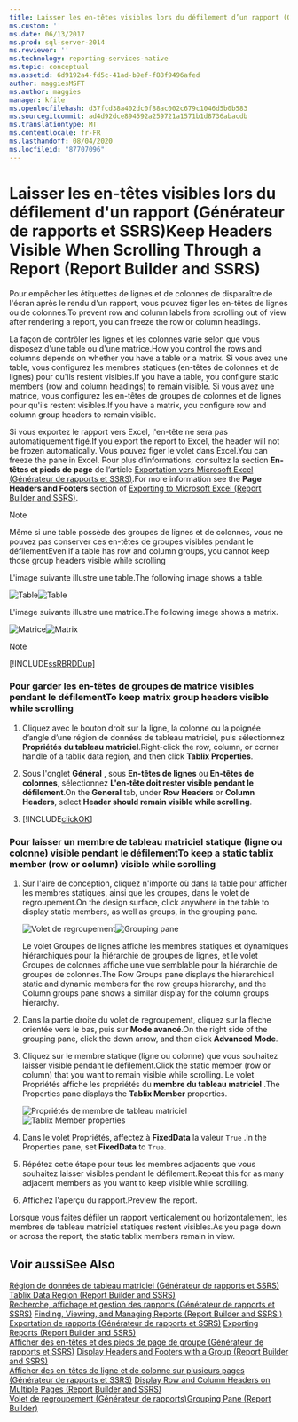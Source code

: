 ```yaml
---
title: Laisser les en-têtes visibles lors du défilement d’un rapport (Générateur de rapports et SSRS) | Microsoft Docs
ms.custom: ''
ms.date: 06/13/2017
ms.prod: sql-server-2014
ms.reviewer: ''
ms.technology: reporting-services-native
ms.topic: conceptual
ms.assetid: 6d9192a4-fd5c-41ad-b9ef-f88f9496afed
author: maggiesMSFT
ms.author: maggies
manager: kfile
ms.openlocfilehash: d37fcd38a402dc0f88ac002c679c1046d5b0b583
ms.sourcegitcommit: ad4d92dce894592a259721a1571b1d8736abacdb
ms.translationtype: MT
ms.contentlocale: fr-FR
ms.lasthandoff: 08/04/2020
ms.locfileid: "87707096"
---
```

# <a name="keep-headers-visible-when-scrolling-through-a-report-report-builder-and-ssrs"></a><span data-ttu-id="73649-102">Laisser les en-têtes visibles lors du défilement d'un rapport (Générateur de rapports et SSRS)</span><span class="sxs-lookup"><span data-stu-id="73649-102">Keep Headers Visible When Scrolling Through a Report (Report Builder and SSRS)</span></span>
  <span data-ttu-id="73649-103">Pour empêcher les étiquettes de lignes et de colonnes de disparaître de l'écran après le rendu d'un rapport, vous pouvez figer les en-têtes de lignes ou de colonnes.</span><span class="sxs-lookup"><span data-stu-id="73649-103">To prevent row and column labels from scrolling out of view after rendering a report, you can freeze the row or column headings.</span></span>  
  
 <span data-ttu-id="73649-104">La façon de contrôler les lignes et les colonnes varie selon que vous disposez d'une table ou d'une matrice.</span><span class="sxs-lookup"><span data-stu-id="73649-104">How you control the rows and columns depends on whether you have a table or a matrix.</span></span> <span data-ttu-id="73649-105">Si vous avez une table, vous configurez les membres statiques (en-têtes de colonnes et de lignes) pour qu'ils restent visibles.</span><span class="sxs-lookup"><span data-stu-id="73649-105">If you have a table, you configure static members (row and column headings) to remain visible.</span></span> <span data-ttu-id="73649-106">Si vous avez une matrice, vous configurez les en-têtes de groupes de colonnes et de lignes pour qu'ils restent visibles.</span><span class="sxs-lookup"><span data-stu-id="73649-106">If you have a matrix, you configure row and column group headers to remain visible.</span></span>  
  
 <span data-ttu-id="73649-107">Si vous exportez le rapport vers Excel, l'en-tête ne sera pas automatiquement figé.</span><span class="sxs-lookup"><span data-stu-id="73649-107">If you export the report to Excel, the header will not be frozen automatically.</span></span> <span data-ttu-id="73649-108">Vous pouvez figer le volet dans Excel.</span><span class="sxs-lookup"><span data-stu-id="73649-108">You can freeze the pane in Excel.</span></span> <span data-ttu-id="73649-109">Pour plus d’informations, consultez la section **En-têtes et pieds de page** de l’article [Exportation vers Microsoft Excel &#40;Générateur de rapports et SSRS&#41;](../report-builder/exporting-to-microsoft-excel-report-builder-and-ssrs.md).</span><span class="sxs-lookup"><span data-stu-id="73649-109">For more information see the **Page Headers and Footers** section of [Exporting to Microsoft Excel &#40;Report Builder and SSRS&#41;](../report-builder/exporting-to-microsoft-excel-report-builder-and-ssrs.md).</span></span>  
  
> [!NOTE]  
>  <span data-ttu-id="73649-110">Même si une table possède des groupes de lignes et de colonnes, vous ne pouvez pas conserver ces en-têtes de groupes visibles pendant le défilement</span><span class="sxs-lookup"><span data-stu-id="73649-110">Even if a table has row and column groups, you cannot keep those group headers visible while scrolling</span></span>  
  
 <span data-ttu-id="73649-111">L'image suivante illustre une table.</span><span class="sxs-lookup"><span data-stu-id="73649-111">The following image shows a table.</span></span>  
  
 <span data-ttu-id="73649-112">![Table](../media/table.png "Table de charge de travail")</span><span class="sxs-lookup"><span data-stu-id="73649-112">![Table](../media/table.png "Table")</span></span>  
  
 <span data-ttu-id="73649-113">L'image suivante illustre une matrice.</span><span class="sxs-lookup"><span data-stu-id="73649-113">The following image shows a matrix.</span></span>  
  
 <span data-ttu-id="73649-114">![Matrice](../media/matrix.png "Matrix")</span><span class="sxs-lookup"><span data-stu-id="73649-114">![Matrix](../media/matrix.png "Matrix")</span></span>  
  
> [!NOTE]  
>  [!INCLUDE[ssRBRDDup](../../includes/ssrbrddup-md.md)]  
  
### <a name="to-keep-matrix-group-headers-visible-while-scrolling"></a><span data-ttu-id="73649-115">Pour garder les en-têtes de groupes de matrice visibles pendant le défilement</span><span class="sxs-lookup"><span data-stu-id="73649-115">To keep matrix group headers visible while scrolling</span></span>  
  
1.  <span data-ttu-id="73649-116">Cliquez avec le bouton droit sur la ligne, la colonne ou la poignée d’angle d’une région de données de tableau matriciel, puis sélectionnez **Propriétés du tableau matriciel**.</span><span class="sxs-lookup"><span data-stu-id="73649-116">Right-click the row, column, or corner handle of a tablix data region, and then click **Tablix Properties**.</span></span>  
  
2.  <span data-ttu-id="73649-117">Sous l'onglet **Général** , sous **En-têtes de lignes** ou **En-têtes de colonnes**, sélectionnez **L'en-tête doit rester visible pendant le défilement**.</span><span class="sxs-lookup"><span data-stu-id="73649-117">On the **General** tab, under **Row Headers** or **Column Headers**, select **Header should remain visible while scrolling**.</span></span>  
  
3.  [!INCLUDE[clickOK](../../includes/clickok-md.md)]  
  
### <a name="to-keep-a-static-tablix-member-row-or-column-visible-while-scrolling"></a><span data-ttu-id="73649-118">Pour laisser un membre de tableau matriciel statique (ligne ou colonne) visible pendant le défilement</span><span class="sxs-lookup"><span data-stu-id="73649-118">To keep a static tablix member (row or column) visible while scrolling</span></span>  
  
1.  <span data-ttu-id="73649-119">Sur l'aire de conception, cliquez n'importe où dans la table pour afficher les membres statiques, ainsi que les groupes, dans le volet de regroupement.</span><span class="sxs-lookup"><span data-stu-id="73649-119">On the design surface, click anywhere in the table to display static members, as well as groups, in the grouping pane.</span></span>  
  
     <span data-ttu-id="73649-120">![Volet de regroupement](../media/grouppane-updated.png "Volet de regroupement")</span><span class="sxs-lookup"><span data-stu-id="73649-120">![Grouping pane](../media/grouppane-updated.png "Grouping pane")</span></span>  
  
     <span data-ttu-id="73649-121">Le volet Groupes de lignes affiche les membres statiques et dynamiques hiérarchiques pour la hiérarchie de groupes de lignes, et le volet Groupes de colonnes affiche une vue semblable pour la hiérarchie de groupes de colonnes.</span><span class="sxs-lookup"><span data-stu-id="73649-121">The Row Groups pane displays the hierarchical static and dynamic members for the row groups hierarchy, and the Column groups pane shows a similar display for the column groups hierarchy.</span></span>  
  
2.  <span data-ttu-id="73649-122">Dans la partie droite du volet de regroupement, cliquez sur la flèche orientée vers le bas, puis sur **Mode avancé**.</span><span class="sxs-lookup"><span data-stu-id="73649-122">On the right side of the grouping pane, click the down arrow, and then click **Advanced Mode**.</span></span>  
  
3.  <span data-ttu-id="73649-123">Cliquez sur le membre statique (ligne ou colonne) que vous souhaitez laisser visible pendant le défilement.</span><span class="sxs-lookup"><span data-stu-id="73649-123">Click the static member (row or column) that you want to remain visible while scrolling.</span></span> <span data-ttu-id="73649-124">Le volet Propriétés affiche les propriétés du **membre du tableau matriciel** .</span><span class="sxs-lookup"><span data-stu-id="73649-124">The Properties pane displays the **Tablix Member** properties.</span></span>  
  
     <span data-ttu-id="73649-125">![Propriétés de membre de tableau matriciel](../media/grouppane-tablixmember-updated.png "Propriétés de membre de tableau matriciel")</span><span class="sxs-lookup"><span data-stu-id="73649-125">![Tablix Member properties](../media/grouppane-tablixmember-updated.png "Tablix Member properties")</span></span>  
  
4.  <span data-ttu-id="73649-126">Dans le volet Propriétés, affectez à **FixedData** la valeur `True` .</span><span class="sxs-lookup"><span data-stu-id="73649-126">In the Properties pane, set **FixedData** to `True`.</span></span>  
  
5.  <span data-ttu-id="73649-127">Répétez cette étape pour tous les membres adjacents que vous souhaitez laisser visibles pendant le défilement.</span><span class="sxs-lookup"><span data-stu-id="73649-127">Repeat this for as many adjacent members as you want to keep visible while scrolling.</span></span>  
  
6.  <span data-ttu-id="73649-128">Affichez l'aperçu du rapport.</span><span class="sxs-lookup"><span data-stu-id="73649-128">Preview the report.</span></span>  
  
 <span data-ttu-id="73649-129">Lorsque vous faites défiler un rapport verticalement ou horizontalement, les membres de tableau matriciel statiques restent visibles.</span><span class="sxs-lookup"><span data-stu-id="73649-129">As you page down or across the report, the static tablix members remain in view.</span></span>  
  
## <a name="see-also"></a><span data-ttu-id="73649-130">Voir aussi</span><span class="sxs-lookup"><span data-stu-id="73649-130">See Also</span></span>  
 <span data-ttu-id="73649-131">[Région de données de tableau matriciel &#40;Générateur de rapports et SSRS&#41;](../tablix-data-region-report-builder-and-ssrs.md) </span><span class="sxs-lookup"><span data-stu-id="73649-131">[Tablix Data Region &#40;Report Builder and SSRS&#41;](../tablix-data-region-report-builder-and-ssrs.md) </span></span>  
 <span data-ttu-id="73649-132">[Recherche, affichage et gestion des rapports &#40;Générateur de rapports et SSRS&#41;](../report-builder/finding-viewing-and-managing-reports-report-builder-and-ssrs.md) </span><span class="sxs-lookup"><span data-stu-id="73649-132">[Finding, Viewing, and Managing Reports &#40;Report Builder and SSRS &#41;](../report-builder/finding-viewing-and-managing-reports-report-builder-and-ssrs.md) </span></span>  
 <span data-ttu-id="73649-133">[Exportation de rapports &#40;Générateur de rapports et SSRS&#41;](../report-builder/export-reports-report-builder-and-ssrs.md) </span><span class="sxs-lookup"><span data-stu-id="73649-133">[Exporting Reports &#40;Report Builder and SSRS&#41;](../report-builder/export-reports-report-builder-and-ssrs.md) </span></span>  
 <span data-ttu-id="73649-134">[Afficher des en-têtes et des pieds de page de groupe &#40;Générateur de rapports et SSRS&#41;](display-headers-and-footers-with-a-group-report-builder-and-ssrs.md) </span><span class="sxs-lookup"><span data-stu-id="73649-134">[Display Headers and Footers with a Group &#40;Report Builder and SSRS&#41;](display-headers-and-footers-with-a-group-report-builder-and-ssrs.md) </span></span>  
 <span data-ttu-id="73649-135">[Afficher des en-têtes de ligne et de colonne sur plusieurs pages &#40;Générateur de rapports et SSRS&#41;](display-row-and-column-headers-on-multiple-pages-report-builder-and-ssrs.md) </span><span class="sxs-lookup"><span data-stu-id="73649-135">[Display Row and Column Headers on Multiple Pages &#40;Report Builder and SSRS&#41;](display-row-and-column-headers-on-multiple-pages-report-builder-and-ssrs.md) </span></span>  
 [<span data-ttu-id="73649-136">Volet de regroupement &#40;Générateur de rapports&#41;</span><span class="sxs-lookup"><span data-stu-id="73649-136">Grouping Pane &#40;Report Builder&#41;</span></span>](grouping-pane-report-builder.md)  
  
  
